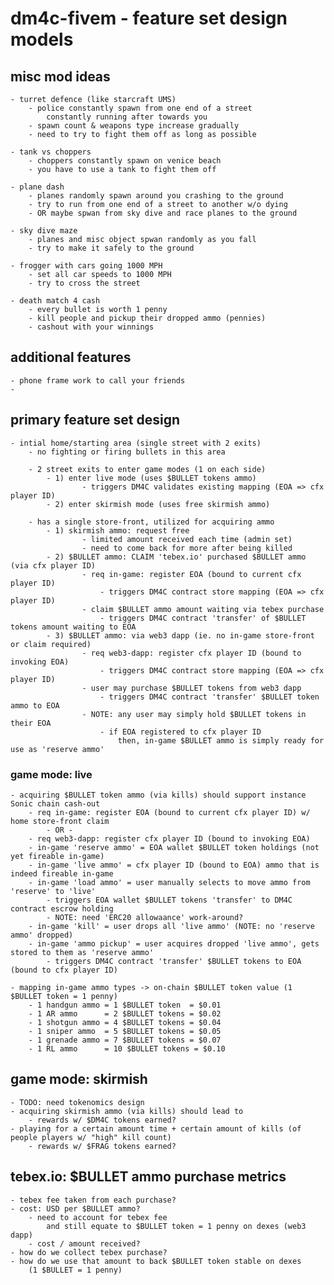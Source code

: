 # dm4c-fivem - feature set design models

## misc mod ideas
    - turret defence (like starcraft UMS)
        - police constantly spawn from one end of a street
            constantly running after towards you
        - spawn count & weapons type increase gradually
        - need to try to fight them off as long as possible

    - tank vs choppers
        - choppers constantly spawn on venice beach
        - you have to use a tank to fight them off

    - plane dash
        - planes randomly spawn around you crashing to the ground
        - try to run from one end of a street to another w/o dying
        - OR maybe spwan from sky dive and race planes to the ground

    - sky dive maze
        - planes and misc object spwan randomly as you fall
        - try to make it safely to the ground

    - frogger with cars going 1000 MPH
        - set all car speeds to 1000 MPH
        - try to cross the street

    - death match 4 cash
        - every bullet is worth 1 penny
        - kill people and pickup their dropped ammo (pennies)
        - cashout with your winnings

## additional features
    - phone frame work to call your friends
    - 
## primary feature set design
    - intial home/starting area (single street with 2 exits)
        - no fighting or firing bullets in this area

        - 2 street exits to enter game modes (1 on each side)
            - 1) enter live mode (uses $BULLET tokens ammo)
                    - triggers DM4C validates existing mapping (EOA => cfx player ID)
            - 2) enter skirmish mode (uses free skirmish ammo)

        - has a single store-front, utilized for acquiring ammo
            - 1) skirmish ammo: request free 
                    - limited amount received each time (admin set)
                    - need to come back for more after being killed
            - 2) $BULLET ammo: CLAIM 'tebex.io' purchased $BULLET ammo (via cfx player ID)
                    - req in-game: register EOA (bound to current cfx player ID)
                        - triggers DM4C contract store mapping (EOA => cfx player ID)
                    - claim $BULLET ammo amount waiting via tebex purchase
                        - triggers DM4C contract 'transfer' of $BULLET tokens amount waiting to EOA 
            - 3) $BULLET ammo: via web3 dapp (ie. no in-game store-front or claim required)
                    - req web3-dapp: register cfx player ID (bound to invoking EOA)
                        - triggers DM4C contract store mapping (EOA => cfx player ID)
                    - user may purchase $BULLET tokens from web3 dapp 
                        - triggers DM4C contract 'transfer' $BULLET token ammo to EOA
                    - NOTE: any user may simply hold $BULLET tokens in their EOA 
                        - if EOA registered to cfx player ID
                            then, in-game $BULLET ammo is simply ready for use as 'reserve ammo'
                    
### game mode: live
    - acquiring $BULLET token ammo (via kills) should support instance Sonic chain cash-out
        - req in-game: register EOA (bound to current cfx player ID) w/ home store-front claim
            - OR - 
        - req web3-dapp: register cfx player ID (bound to invoking EOA)
        - in-game 'reserve ammo' = EOA wallet $BULLET token holdings (not yet fireable in-game)
        - in-game 'live ammo' = cfx player ID (bound to EOA) ammo that is indeed fireable in-game
        - in-game 'load ammo' = user manually selects to move ammo from 'reserve' to 'live'
            - triggers EOA wallet $BULLET tokens 'transfer' to DM4C contract escrow holding
            - NOTE: need 'ERC20 allowaance' work-around?
        - in-game 'kill' = user drops all 'live ammo' (NOTE: no 'reserve ammo' dropped)
        - in-game 'ammo pickup' = user acquires dropped 'live ammo', gets stored to them as 'reserve ammo'
            - triggers DM4C contract 'transfer' $BULLET tokens to EOA (bound to cfx player ID)

    - mapping in-game ammo types -> on-chain $BULLET token value (1 $BULLET token = 1 penny)
        - 1 handgun ammo = 1 $BULLET token  = $0.01
        - 1 AR ammo      = 2 $BULLET tokens = $0.02
        - 1 shotgun ammo = 4 $BULLET tokens = $0.04
        - 1 sniper ammo  = 5 $BULLET tokens = $0.05
        - 1 grenade ammo = 7 $BULLET tokens = $0.07
        - 1 RL ammo      = 10 $BULLET tokens = $0.10

## game mode: skirmish
    - TODO: need tokenomics design
    - acquiring skirmish ammo (via kills) should lead to 
        - rewards w/ $DM4C tokens earned?
    - playing for a certain amount time + certain amount of kills (of people players w/ "high" kill count)
        - rewards w/ $FRAG tokens earned?

## tebex.io: $BULLET ammo purchase metrics
    - tebex fee taken from each purchase?
    - cost: USD per $BULLET ammo?
        - need to account for tebex fee 
            and still equate to $BULLET token = 1 penny on dexes (web3 dapp)
        - cost / amount received?
    - how do we collect tebex purchase?
    - how do we use that amount to back $BULLET token stable on dexes
        (1 $BULLET = 1 penny)